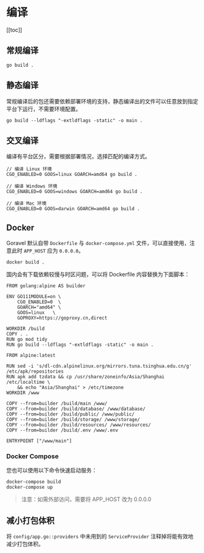 # 编译

[[toc]]

## 常规编译

```shell
go build .
```

## 静态编译

常规编译后的包还需要依赖部署环境的支持，静态编译出的文件可以任意放到指定平台下运行，不需要环境配置。

```shell
go build --ldflags "-extldflags -static" -o main .
```

## 交叉编译

编译有平台区分，需要根据部署情况，选择匹配的编译方式。

```shell
// 编译 Linux 环境
CGO_ENABLED=0 GOOS=linux GOARCH=amd64 go build .

// 编译 Windows 环境
CGO_ENABLED=0 GOOS=windows GOARCH=amd64 go build .

// 编译 Mac 环境
CGO_ENABLED=0 GOOS=darwin GOARCH=amd64 go build .
```

## Docker

Goravel 默认自带 `Dockerfile` 与 `docker-compose.yml` 文件，可以直接使用，注意此时 `APP_HOST` 应为 `0.0.0.0`。

```shell
docker build .
```

国内会有下载依赖较慢与时区问题，可以将 Dockerfile 内容替换为下面脚本：

```
FROM golang:alpine AS builder

ENV GO111MODULE=on \
    CGO_ENABLED=0  \
    GOARCH="amd64" \
    GOOS=linux   \
    GOPROXY=https://goproxy.cn,direct

WORKDIR /build
COPY . .
RUN go mod tidy
RUN go build --ldflags "-extldflags -static" -o main .

FROM alpine:latest

RUN sed -i 's/dl-cdn.alpinelinux.org/mirrors.tuna.tsinghua.edu.cn/g' /etc/apk/repositories
RUN apk add tzdata && cp /usr/share/zoneinfo/Asia/Shanghai /etc/localtime \
    && echo "Asia/Shanghai" > /etc/timezone
WORKDIR /www

COPY --from=builder /build/main /www/
COPY --from=builder /build/database/ /www/database/
COPY --from=builder /build/public/ /www/public/
COPY --from=builder /build/storage/ /www/storage/
COPY --from=builder /build/resources/ /www/resources/
COPY --from=builder /build/.env /www/.env

ENTRYPOINT ["/www/main"]
```

### Docker Compose

您也可以使用以下命令快速启动服务：

```shell
docker-compose build
docker-compose up
```

> 注意：如需外部访问，需要将 APP_HOST 改为 0.0.0.0

## 减小打包体积

将 `config/app.go::providers` 中未用到的 `ServiceProvider` 注释掉将能有效地减少打包体积。

<CommentService/>
